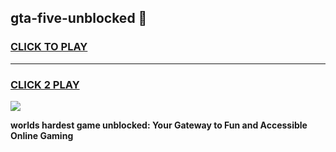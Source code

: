 
## gta-five-unblocked 👋
<h3>
<a href="https://premium.freeplayer.one?title=gta-five-unblocked&ref=14F">CLICK TO PLAY</a></h3>
<hr>

<h3>
<a href="https://premium.freeplayer.one?title=gta-five-unblocked&ref=14F">CLICK 2 PLAY</a>
  
</h3>

<a href="https://premium.freeplayer.one?title=gta-five-unblocked&ref=12F/"><img src="https://clearcache.store/games.png"></a>


**worlds hardest game unblocked: Your Gateway to Fun and Accessible Online Gaming**
